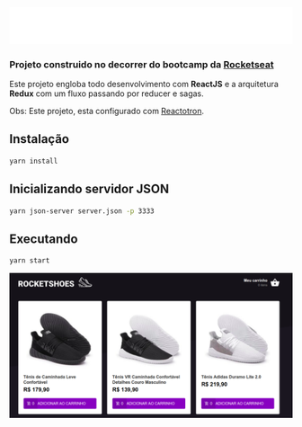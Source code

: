 ![](src/assets/images/logo.svg)
### Projeto construido no decorrer do bootcamp da [Rocketseat](https://rocketseat.com.br/)

Este projeto engloba todo desenvolvimento com <b>ReactJS</b> e a arquitetura <b>Redux</b> com um fluxo passando por reducer e sagas.

Obs: Este projeto, esta configurado com [Reactotron](https://github.com/infinitered/reactotron).

## Instalação

```sh
yarn install
```
## Inicializando servidor JSON

```sh
yarn json-server server.json -p 3333
```

## Executando

```sh
yarn start
```

![](src/assets/images/screenshot.png)

